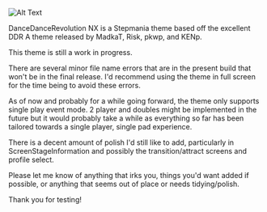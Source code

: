 ![Alt Text](https://i.ibb.co/LS3mg1K/Common-splash.png)

DanceDanceRevolution NX is a Stepmania theme based off the excellent DDR A theme released by MadkaT, Risk, pkwp, and KENp.

This theme is still a work in progress.

There are several minor file name errors that are in the present build that won't be in the final release. I'd recommend using the theme in full screen for the time being to avoid these errors.

As of now and probably for a while going forward, the theme only supports single play event mode. 2 player and doubles might be implemented in the future but it would probably take a while as everything so far has been tailored towards a single player, single pad experience.

There is a decent amount of polish I'd still like to add, particularly in ScreenStageInformation and possibly the transition/attract screens and profile select.

Please let me know of anything that irks you, things you'd want added if possible, or anything that seems out of place or needs tidying/polish.

Thank you for testing!
